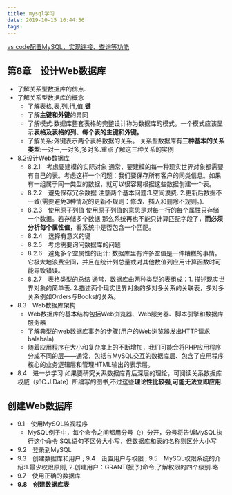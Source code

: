 ```yaml
---
title: mysql学习
date: 2019-10-15 16:44:56
tags:
---
```


[vs code配置MySQL，实现连接、查询等功能](https://www.cnblogs.com/jdwfff/p/10491834.html)

<!-- more -->

## 第8章　设计Web数据库
* 了解关系型数据库的优点.
* 了解关系型数据库的概念
  * 了解表格,表,列,行,值,**键**
  * 了解**主键和外键**的异同 
  * 了解模式:数据库整套表格的完整设计称为数据库的模式。一个模式应该显示**表格及表格的列、每个表的主键和外键。**
  * 了解关系:外键表示两个表格数据的关系。
    关系型数据库有**三种基本的关系类型**:一对一,一对多,多对多.重点了解这三种关系的实例
* 8.2设计Web数据库
  * 8.2.1　考虑要建模的实际对象
    通常，要建模的每一种现实世界对象都需要有自己的表。考虑这样一个问题：我们要保存所有客户的同类信息。如果有一组属于同一类型的数据，就可以很容易根据这些数据创建一个表。
  * 8.2.2　避免保存冗余数据
    注意两个基本问题:1.空间浪费. 2.更新后数据不一致(需要避免3种情况的更新不规则：修改、插入和删除不规则。).
  * 8.2.3　使用原子列值
    使用原子列值的意思是对每一行的每个属性只存储一个数据。若存储多个数据,那么系统再也不能只计算匹配字段了，**而必须分析每个属性值**，看系统中是否包含一个匹配。
  * 8.2.4　选择有意义的键
  * 8.2.5　考虑需要询问数据库的问题
  * 8.2.6　避免多个空属性的设计:
    数据库里有许多空值是一件糟糕的事情。它极大地浪费空间，并且在统计列总量或对其他数值列应用计算函数时可能导致错误。
  * 8.2.7　表格类型的总结
    通常，数据库由两种类型的表组成：1. 描述现实世界对象的简单表. 2.描述两个现实世界对象的多对多关系的关联表，多对多关系例如Orders与Books的关系。
* 8.3　Web数据库架构
  * Web数据库的基本结构包括Web浏览器、Web服务器、脚本引擎和数据库服务器
  * 了解典型的web数据库事务的步骤(用户的Web浏览器发出HTTP请求balabala).   
  * 随着应用程序在大小和复杂度上的不断增加，我们可能会将PHP应用程序分成不同的层——通常，包括与MySQL交互的数据库层、包含了应用程序核心的业务逻辑层和管理HTML输出的表示层。
* 8.4　进一步学习:如果要研究关系数据库背后深层的理论，可阅读关系数据库权威（如C.J.Date）所编写的图书,不过这些**理论性比较强,可能无法立即应用.**
  
##  创建Web数据库
* 9.1　使用MySQL监视程序
  * MySQL例子中，每个命令之间都用分号（;）分开，分号将告诉MySQL执行这个命令
    SQL语句不区分大小写，但数据库和表的名称则区分大小写
* 9.2　登录到MySQL
* 9.3　创建数据库和用户 ; 9.4　设置用户与权限 ; 
  9.5　MySQL权限系统的介绍:1.最少权限原则, 2.创建用户：GRANT(授予)命令,了解权限的四个级别.略
* 9.7　使用正确的数据库
* **9.8　创建数据库表**